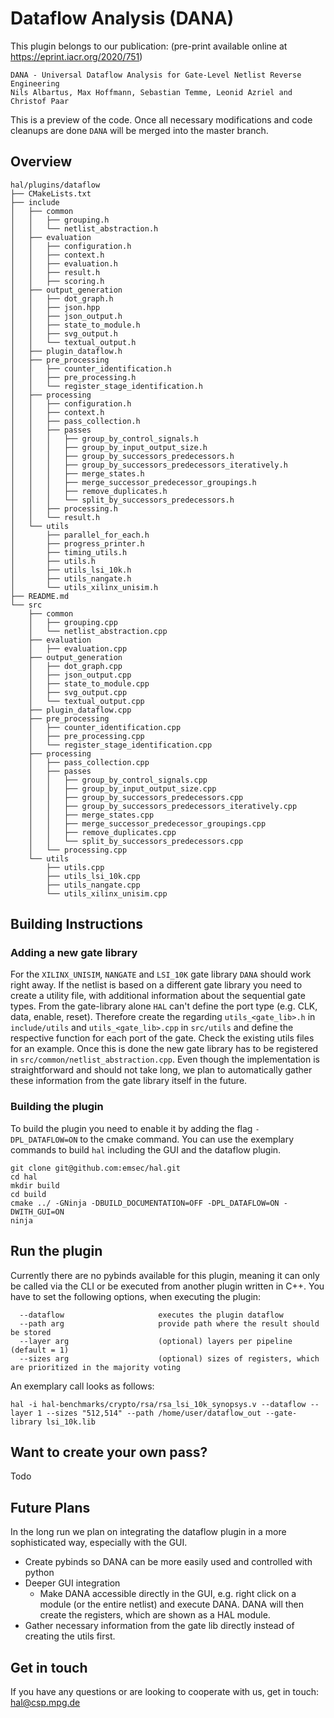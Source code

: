 # Dataflow Analysis (DANA)

This plugin belongs to our publication: (pre-print available online at https://eprint.iacr.org/2020/751)
```
DANA - Universal Dataflow Analysis for Gate-Level Netlist Reverse Engineering
Nils Albartus, Max Hoffmann, Sebastian Temme, Leonid Azriel and Christof Paar
```

This is a preview of the code. Once all necessary modifications and code cleanups are done `DANA` will be merged into the master branch.

## Overview

```
hal/plugins/dataflow
├── CMakeLists.txt
├── include
│   ├── common
│   │   ├── grouping.h
│   │   └── netlist_abstraction.h
│   ├── evaluation
│   │   ├── configuration.h
│   │   ├── context.h
│   │   ├── evaluation.h
│   │   ├── result.h
│   │   ├── scoring.h
│   ├── output_generation
│   │   ├── dot_graph.h
│   │   ├── json.hpp
│   │   ├── json_output.h
│   │   ├── state_to_module.h
│   │   ├── svg_output.h
│   │   └── textual_output.h
│   ├── plugin_dataflow.h
│   ├── pre_processing
│   │   ├── counter_identification.h
│   │   ├── pre_processing.h
│   │   └── register_stage_identification.h
│   ├── processing
│   │   ├── configuration.h
│   │   ├── context.h
│   │   ├── pass_collection.h
│   │   ├── passes
│   │   │   ├── group_by_control_signals.h
│   │   │   ├── group_by_input_output_size.h
│   │   │   ├── group_by_successors_predecessors.h
│   │   │   ├── group_by_successors_predecessors_iteratively.h
│   │   │   ├── merge_states.h
│   │   │   ├── merge_successor_predecessor_groupings.h
│   │   │   ├── remove_duplicates.h
│   │   │   └── split_by_successors_predecessors.h
│   │   ├── processing.h
│   │   └── result.h
│   └── utils
│       ├── parallel_for_each.h
│       ├── progress_printer.h
│       ├── timing_utils.h
│       ├── utils.h
│       ├── utils_lsi_10k.h
│       ├── utils_nangate.h
│       └── utils_xilinx_unisim.h
├── README.md
└── src
    ├── common
    │   ├── grouping.cpp
    │   └── netlist_abstraction.cpp
    ├── evaluation
    │   ├── evaluation.cpp
    ├── output_generation
    │   ├── dot_graph.cpp
    │   ├── json_output.cpp
    │   ├── state_to_module.cpp
    │   ├── svg_output.cpp
    │   └── textual_output.cpp
    ├── plugin_dataflow.cpp
    ├── pre_processing
    │   ├── counter_identification.cpp
    │   ├── pre_processing.cpp
    │   └── register_stage_identification.cpp
    ├── processing
    │   ├── pass_collection.cpp
    │   ├── passes
    │   │   ├── group_by_control_signals.cpp
    │   │   ├── group_by_input_output_size.cpp
    │   │   ├── group_by_successors_predecessors.cpp
    │   │   ├── group_by_successors_predecessors_iteratively.cpp
    │   │   ├── merge_states.cpp
    │   │   ├── merge_successor_predecessor_groupings.cpp
    │   │   ├── remove_duplicates.cpp
    │   │   └── split_by_successors_predecessors.cpp
    │   └── processing.cpp
    └── utils
        ├── utils.cpp
        ├── utils_lsi_10k.cpp
        ├── utils_nangate.cpp
        └── utils_xilinx_unisim.cpp
```


## Building Instructions
### Adding a new gate library
For the `XILINX_UNISIM`, `NANGATE` and `LSI_10K` gate library `DANA` should work right away. If the netlist is based on a different gate library you need to create a utility file, with additional information about the sequential gate types. From the gate-library alone `HAL` can't define the port type (e.g. CLK, data, enable, reset). Therefore create the regarding `utils_<gate_lib>.h` in `include/utils` and `utils_<gate_lib>.cpp` in `src/utils` and define the respective function for each port of the gate. Check the existing utils files for an example. Once this is done  the new gate library has to be registered in `src/common/netlist_abstraction.cpp`. Even though the implementation is straightforward and should not take long, we plan to automatically gather these information from the gate library itself in the future.

### Building the plugin
To build the plugin you need to enable it by adding the flag `-DPL_DATAFLOW=ON` to the cmake command. You can use the exemplary commands to build `hal` including the GUI and the dataflow plugin.

```
git clone git@github.com:emsec/hal.git
cd hal
mkdir build
cd build
cmake ../ -GNinja -DBUILD_DOCUMENTATION=OFF -DPL_DATAFLOW=ON -DWITH_GUI=ON
ninja
```

## Run the plugin
Currently there are no pybinds available for this plugin, meaning it can only be called via the CLI or be executed from another plugin written in C++. 
You have to set the following options, when executing the plugin:
```
  --dataflow                     executes the plugin dataflow
  --path arg                     provide path where the result should be stored
  --layer arg                    (optional) layers per pipeline (default = 1)
  --sizes arg                    (optional) sizes of registers, which are prioritized in the majority voting
```

An exemplary call looks as follows:

```
hal -i hal-benchmarks/crypto/rsa/rsa_lsi_10k_synopsys.v --dataflow --layer 1 --sizes "512,514" --path /home/user/dataflow_out --gate-library lsi_10k.lib
```



## Want to create your own pass?
Todo


## Future Plans
In the long run we plan on integrating the dataflow plugin in a more sophisticated way, especially with the GUI.

* Create pybinds so DANA can be more easily used and controlled with python
* Deeper GUI integration
  * Make DANA accessible directly in the GUI, e.g. right click on a module (or the entire netlist) and execute DANA. DANA will then create the registers, which are shown as a HAL module.
* Gather necessary information from the gate lib directly instead of creating the utils first.
    

## Get in touch
If you have any questions or are looking to cooperate with us, get in touch: <hal@csp.mpg.de>
